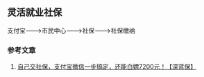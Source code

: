 ## 灵活就业社保

支付宝--->市民中心--->社保--->社保缴纳

### 参考文章

1. [自己交社保，支付宝微信一步搞定，还能白嫖7200元！【深蓝保】](https://www.bilibili.com/video/BV1kr4y1U7qM)